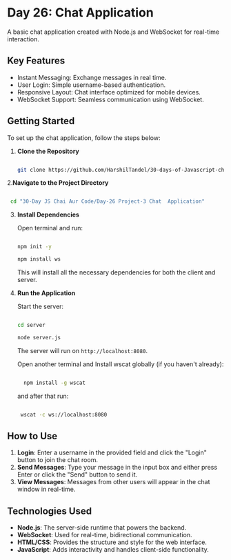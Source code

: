 # Day 26: Chat Application

A basic chat application created with Node.js and WebSocket for real-time interaction.

## Key Features

- Instant Messaging: Exchange messages in real time.
- User Login: Simple username-based authentication.
- Responsive Layout: Chat interface optimized for mobile devices.
- WebSocket Support: Seamless communication using WebSocket.

## Getting Started

To set up the chat application, follow the steps below:

1. **Clone the Repository**
   ```bash

   git clone https://github.com/HarshilTandel/30-days-of-Javascript-challenge-by-Hitesh-Choudhary-.git

   ```
2.**Navigate to the Project Directory**

```bash

 cd "30-Day JS Chai Aur Code/Day-26 Project-3 Chat  Application"

 ```
3. **Install Dependencies**

   Open terminal and run:

   ```bash

   npm init -y

   npm install ws

   ```

   This will install all the necessary dependencies for both the client and server.

4. **Run the Application**

   Start the server:

   ```bash

   cd server

   node server.js

   ```

   The server will run on `http://localhost:8080`.

   Open another terminal and Install wscat globally (if you haven't already):

   ```bash

     npm install -g wscat

   ```

   and after that run:

   ```bash

    wscat -c ws://localhost:8080

   ```
## How to Use

1. **Login**: Enter a username in the provided field and click the "Login" button to join the chat room.
2. **Send Messages**: Type your message in the input box and either press Enter or click the "Send" button to send it.
3. **View Messages**: Messages from other users will appear in the chat window in real-time.

## Technologies Used

- **Node.js**: The server-side runtime that powers the backend.
- **WebSocket**: Used for real-time, bidirectional communication.
- **HTML/CSS**: Provides the structure and style for the web interface.
- **JavaScript**: Adds interactivity and handles client-side functionality.
